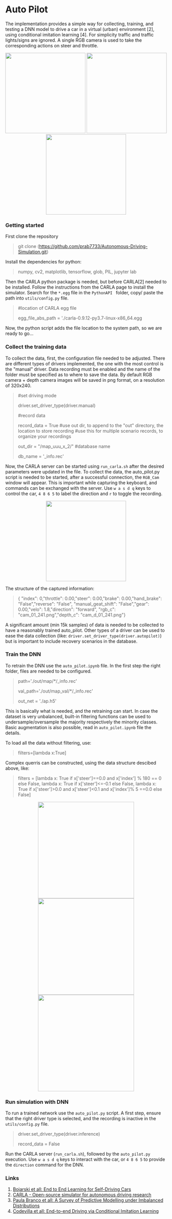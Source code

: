 # Auto Pilot

The implementation provides a simple way for collecting, training, and testing a DNN model to drive a car in a virtual (urban) environment [2], using conditional imitation learning [4]. For simplicity traffic and traffic lights/signs are ignored. A single RGB camera is used to take the corresponding actions on steer and throttle.

<p align="center"> 
  <img src="./info/1.gif" alt="" width="250"></a>
  <img src="./info/2.gif" alt="" width="250"></a>
  <img src="./info/3.gif" alt="" width="250"></a>
</p>


### Getting started

First clone the repository
>git clone (https://github.com/prab7733/Autonomous-Driving-Simulation.git)

Install the dependencies for python:
>numpy, cv2, matplotlib, tensorflow, glob, PIL, jupyter lab

Then the CARLA python package is needed, but before CARLA[2] needed to be installed. Follow the instructions from the CARLA page to install the simulator. Search for the `*.egg` file in the `PythonAPI ` folder, copy/ paste the path into `utils/config.py` file.


>#location of CARLA egg file
>
>egg_file_abs_path = './carla-0.9.12-py3.7-linux-x86_64.egg

Now, the python script adds the file location to the system path, so we are ready to go...

### Collect the training data
To collect the data, first, the configuration file needed to be adjusted. There are different types of drivers implemented, the one with the most control is the "manual" driver. Data recording must be enabled and the name of the folder must be specified as to where to save the data. By default RGB camera + depth camera images will be saved in png format, on a resolution of 320x240.

>#set driving mode
>
>driver.set_driver_type(driver.manual)
>
>#record data
>
>record_data = True
>#use out dir, to append to the "out" directory, the location to store recording
>#use this for multiple scenario records, to organize your recordings
>
>out_dir = "/map_uuu_x_2/"
>#database name
>
>db_name = '_info.rec'

Now, the CARLA server can be started using `run_carla.sh` after the desired parameters were updated in the file. To collect the data, the auto_pilot.py script is needed to be started, after a successful connection, the `RGB_Cam` window will appear. This is important while capturing the keyboard, and commands can be exchanged with the server. Use `w a s d q` keys to control the car, `4 8 6 5` to label the direction and `r` to toggle the recording.

<p align="center"> 
  <img src="./info/RGB_cam.gif" alt="" width="250"></a>
</p>

The structure of the captured information:

>{ "index": 0,"throttle": 0.00,"steer": 0.00,"brake": 0.00,"hand_brake": "False","reverse": "False",
>"manual_geat_shift": "False","gear": 0.00,"velo": 1.8,"direction": "forward",
>"rgb_c": "cam_01_241.png","depth_c": "cam_d_01_241.png"}

A significant amount (min 15k samples) of data is needed to be collected to have a reasonably trained auto_pilot. Other types of a driver can be used to ease the data collection (like: `driver.set_driver_type(driver.autopilot)`) but is important to include recovery scenarios in the database.


### Train the DNN

To retrain the DNN use the `auto_pilot.ipynb` file. In the first step the right folder, files are needed to be configured.

>path='./out/map/*/_info.rec'
>
>val_path='./out/map_val/*/_info.rec'
>
>out_net = './ap.h5'

This is basically what is needed, and the retraining can start. In case the dataset is very unbalanced, built-in filtering functions can be used to undersample/oversample the majority respectively the minority classes. Basic augmentation is also possible, read in `auto_pilot.ipynb` file the details.

To load all the data without filtering, use:
>filters=[lambda x:True]
>
Complex querris can be constructed, using the data structure descibed above, like:
> filters = [lambda x: True if x['steer']==0.0 and x['index'] % 180 == 0 else False,
>            lambda x: True if x['steer']<=-0.1 else False,
>            lambda x: True if x['steer']>0.0 and x['steer']<0.1 and x['index']% 5 ==0.0 else False]

<p align="center"> 
  <img src="./info/unfiltered_data.png" alt="" width="300"></a>
  <img src="./info/filtered_data.png" alt="" width="300"></a>
  <img src="./info/oversampled_data.png" alt="" width="300"></a>
</p>

### Run simulation with DNN

To run a trained network use the `auto_pilot.py` script. A first step, ensure that the right driver type is selected, and the recording is inactive in the `utils/config.py` file.

>driver.set_driver_type(driver.inference)
>
>record_data = False

Run the CARLA server (`run_carla.sh`), followed by the `auto_pilot.py` execution. Use `w a s d q` keys to interact with the car, or `4 8 6 5` to provide the `direction` command for the DNN.

### Links

1. [Bojarski et all: End to End Learning for Self-Driving Cars](https://arxiv.org/pdf/1604.07316.pdf)
2. [CARLA - Open-source simulator for autonomous driving research](https://carla.org/)
3. [Paula Branco et all: A Survey of Predictive Modelling under Imbalanced Distributions](https://arxiv.org/pdf/1505.01658.pdf)
4. [Codevilla et all: End-to-end Driving via Conditional Imitation Learning](https://arxiv.org/pdf/1710.02410.pdf)



